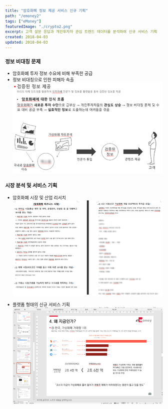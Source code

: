 ```yaml
---
title: "암호화폐 정보 제공 서비스 신규 기획"
path: "/emoney2"
tags: ["eMoney"]
featuredImage: "./crypto2.png"
excerpt: 고객 설문 응답과 개인투자자 관심 트렌드 데이터를 분석하여 신규 서비스 기획
created: 2018-04-03
updated: 2018-04-03
---
```


### 정보 비대칭 문제

- 암호화폐 투자 정보 수요에 비해 부족한 공급
- 정보 비대칭으로 인한 피해자 속출
![article1](./crypto3.png)

### 시장 분석 및 서비스 기획

- 암호화폐 시장 및 산업 리서치
![article1](./crypto_anl1.png)

- 플랫폼 형태의 신규 서비스 기획
![article1](./crypto1.png)
